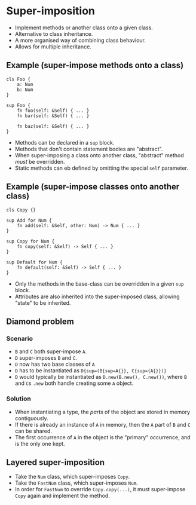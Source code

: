 # Super-imposition
- Implement methods or another class onto a given class.
- Alternative to class inheritance.
- A more organised way of combining class behaviour.
- Allows for multiple inheritance.

## Example (super-impose methods onto a class)
```s++
cls Foo {
    a: Num
    b: Num
}

sup Foo {
    fn foo(self: &Self) { ... }
    fn bar(self: &Self) { ... }

    fn baz(self: &Self) { ... }
}
```
- Methods can be declared in a `sup` block.
- Methods that don't contain statement bodies are "abstract".
- When super-imposing a class onto another class, "abstract" method _must_ be overridden.
- Static methods can eb defined by omitting the special `self` parameter.

## Example (super-impose classes onto another class)
```s++
cls Copy {}

sup Add for Num {
    fn add(self: &Self, other: Num) -> Num { ... }
}

sup Copy for Num {
    fn copy(self: &Self) -> Self { ... }
}

sup Default for Num {
    fn default(self: &Self) -> Self { ... }
}
```
- Only the methods in the base-class can be overridden in a given `sup` block.
- Attributes are also inherited into the super-imposed class, allowing "state" to be inherited.

## Diamond problem
### Scenario
- `B` and `C` both super-impose `A`.
- `D` super-imposes `B` and `C`.
- `D` now has two base classes of `A`
- `D` has to be instantiated as `D{sup=(B{sup=A{}}, C{sup={A{}})}`
- `D` would typically be instantiated as `D.new(B.new(), C.new())`, where `B` and `C`s `.new` both handle creating some `A` object.
### Solution
- When instantiating a type, the _parts_ of the object are stored in memory contiguously.
- If there is already an instance of `A` in memory, then the `A` part of `B` and `C` can be shared.
- The first occurrence of `A` in the object is the "primary" occurrence, and is the only one kept.

## Layered super-imposition
- Take the `Num` class, which super-imposes `Copy`.
- Take the `FastNum` class, which super-imposes `Num`.
- In order for `FastNum` to override `Copy.copy(...)`, it must super-impose `Copy` again and implement the method.
